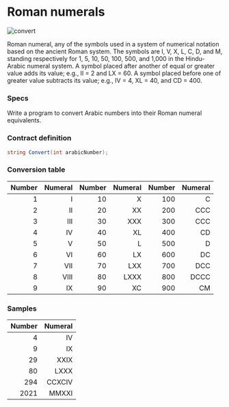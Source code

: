 ﻿Roman numerals
=========

![convert](https://www.thecalculatorsite.com/images/roman-numerals/roman-numerals-on-building.jpg)

Roman numeral, any of the symbols used in a system of numerical notation based on the ancient Roman system. The symbols are I, V, X, L, C, D, and M, standing respectively for 1, 5, 10, 50, 100, 500, and 1,000 in the Hindu-Arabic numeral system. A symbol placed after another of equal or greater value adds its value; e.g., II = 2 and LX = 60. A symbol placed before one of greater value subtracts its value; e.g., IV = 4, XL = 40, and CD = 400.

### Specs
Write a program to convert Arabic numbers into their Roman numeral equivalents.

### Contract definition
```csharp
string Convert(int arabicNumber);
```

### Conversion table

| Number |	Numeral | Number |	Numeral |Number |	Numeral |
| ---: | ---: | ---: | ---: |---: | ---: |
| 1	 | I | 10 | X | 100 | C |
| 2	| II | 20 | XX | 200 | CCC |
| 3	| III | 30 | XXX | 300 | CCC |
| 4	| IV | 40 | XL | 400 | CD |
| 5	| V | 50 | L | 500 | D |
| 6	| VI | 60 | LX | 600 | DC |
| 7	 | VII | 70 | LXX | 700 | DCC |
| 8	| VIII | 80 | LXXX | 800 | DCCC |
| 9	| IX | 90 | XC | 900 | CM |


### Samples

| Number |	Numeral |
| ---: | ---: |
| 4	 | IV |
| 9	| IX |
| 29	| XXIX |
| 80	| LXXX |
| 294	| CCXCIV |
| 2021	| MMXXI |
